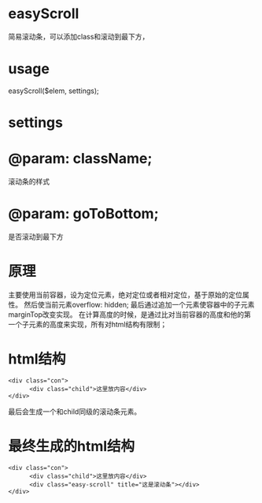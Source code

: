 # easyScroll
简易滚动条，可以添加class和滚动到最下方，

# usage

 easyScroll($elem, settings);

# settings
  
# @param: className;
滚动条的样式

# @param: goToBottom;  
是否滚动到最下方


# 原理
主要使用当前容器，设为定位元素，绝对定位或者相对定位，基于原始的定位属性。
然后使当前元素overflow: hidden; 最后通过追加一个元素使容器中的子元素marginTop改变实现。
在计算高度的时候，是通过比对当前容器的高度和他的第一个子元素的高度来实现，所有对html结构有限制；

# html结构
```
<div class="con">
      <div class="child">这里放内容</div>
</div>

```
最后会生成一个和child同级的滚动条元素。


# 最终生成的html结构

```
<div class="con">
      <div class="child">这里放内容</div>
      <div class="easy-scroll" title="这是滚动条"></div>
</div>
```
